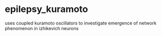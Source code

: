 # epilepsy_kuramoto

uses coupled kuramoto oscillators to investigate emergence of network phenomenon in izhikevich neurons
